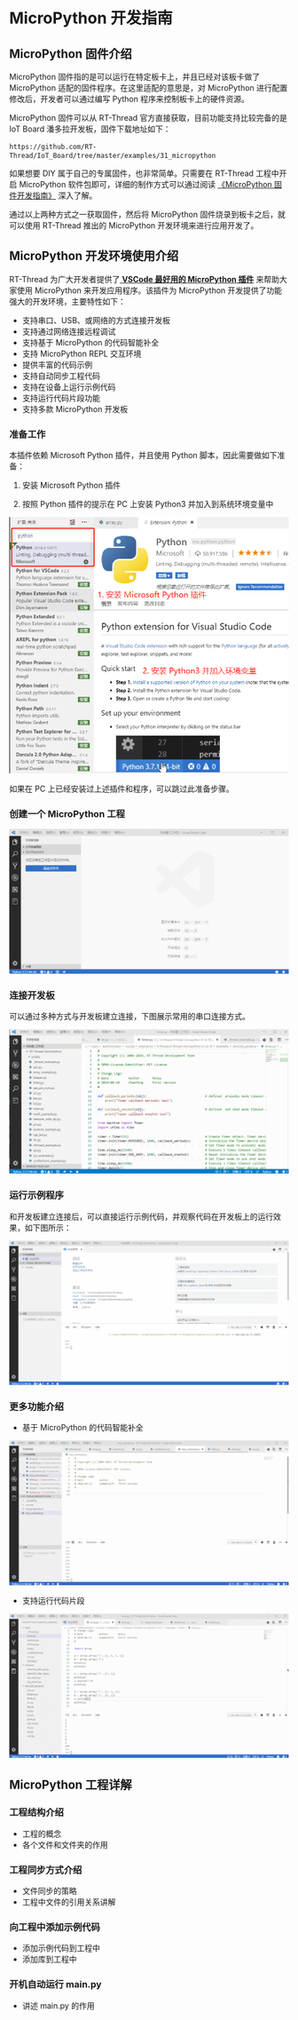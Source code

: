 # MicroPython 开发指南

## MicroPython 固件介绍

MicroPython 固件指的是可以运行在特定板卡上，并且已经对该板卡做了 MicroPython 适配的固件程序。在这里适配的意思是，对 MicroPython 进行配置修改后，开发者可以通过编写 Python 程序来控制板卡上的硬件资源。 

MicroPython 固件可以从 RT-Thread 官方直接获取，目前功能支持比较完备的是 IoT Board 潘多拉开发板，固件下载地址如下：

```
https://github.com/RT-Thread/IoT_Board/tree/master/examples/31_micropython
```

如果想要 DIY 属于自己的专属固件，也非常简单。只需要在 RT-Thread 工程中开启 MicroPython 软件包即可，详细的制作方式可以通过阅读 [《MicroPython 固件开发指南》]() 深入了解。

通过以上两种方式之一获取固件，然后将 MicroPython 固件烧录到板卡之后，就可以使用 RT-Thread 推出的 MicroPython 开发环境来进行应用开发了。 

## MicroPython 开发环境使用介绍

RT-Thread 为广大开发者提供了[ **VSCode 最好用的 MicroPython 插件**](https://marketplace.visualstudio.com/items?itemName=RT-Thread.rt-thread-micropython) 来帮助大家使用 MicroPython 来开发应用程序。该插件为 MicroPython 开发提供了功能强大的开发环境，主要特性如下：

- 支持串口、USB、或网络的方式连接开发板
- 支持通过网络连接远程调试
- 支持基于 MicroPython 的代码智能补全
- 支持 MicroPython REPL 交互环境
- 提供丰富的代码示例
- 支持自动同步工程代码
- 支持在设备上运行示例代码
- 支持运行代码片段功能
- 支持多款 MicroPython 开发板

### 准备工作

本插件依赖 Microsoft Python 插件，并且使用 Python 脚本，因此需要做如下准备：

1. 安装 Microsoft Python 插件

2. 按照 Python 插件的提示在 PC 上安装 Python3 并加入到系统环境变量中

![Python plug](assets/install_python_plug.png)

如果在 PC 上已经安装过上述插件和程序，可以跳过此准备步骤。

### 创建一个 MicroPython 工程

![open_dir](assets/open_dir.gif)

### 连接开发板

可以通过多种方式与开发板建立连接，下图展示常用的串口连接方式。

![uart_connect](assets/uart_connect.gif)

### 运行示例程序

和开发板建立连接后，可以直接运行示例代码，并观察代码在开发板上的运行效果，如下图所示：

![run_example](assets/run_example.gif)

### 更多功能介绍

- 基于 MicroPython 的代码智能补全

![auto_complete](assets/auto_complete.gif)

- 支持运行代码片段

![run_code_snippet](assets/run_code_snippet.gif)

## MicroPython 工程详解

### 工程结构介绍
- 工程的概念
- 各个文件和文件夹的作用

### 工程同步方式介绍
- 文件同步的策略
- 工程中文件的引用关系讲解

### 向工程中添加示例代码
- 添加示例代码到工程中
- 添加库到工程中

### 开机自动运行 main.py
- 讲述 main.py 的作用

